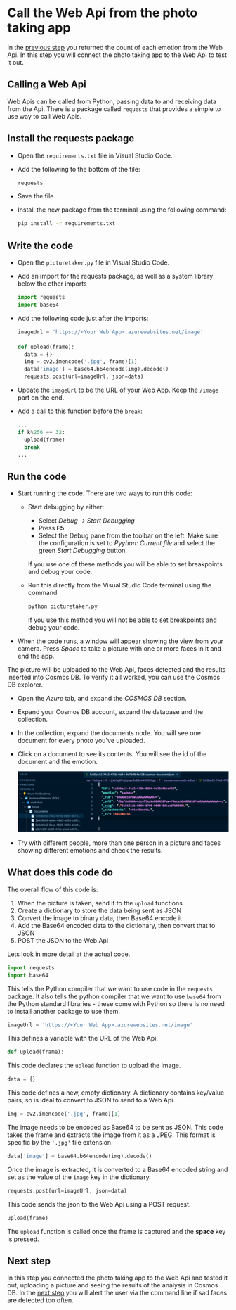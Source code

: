 # Call the Web Api from the photo taking app

In the [previous step](./ReturnTheEmotionCount.md) you returned the count of each emotion from the Web Api. In this step you will connect the photo taking app to the Web Api to test it out.

## Calling a Web Api

Web Apis can be called from Python, passing data to and receiving data from the Api. There is a package called `requests` that provides a simple to use way to call Web Apis.

## Install the requests package

* Open the `requirements.txt` file in Visual Studio Code.

* Add the following to the bottom of the file:

  ```python
  requests
  ```

* Save the file

* Install the new package from the terminal using the following command:
  
  ```sh
  pip install -r requirements.txt
  ```

## Write the code

* Open the `picturetaker.py` file in Visual Studio Code.

* Add an import for the requests package, as well as a system library below the other imports
  
  ```python
  import requests
  import base64
  ```

* Add the following code just after the imports:
  
  ```python
  imageUrl = 'https://<Your Web App>.azurewebsites.net/image'

  def upload(frame):
    data = {}
    img = cv2.imencode('.jpg', frame)[1]
    data['image'] = base64.b64encode(img).decode()
    requests.post(url=imageUrl, json=data)
  ```

* Update the `imageUrl` to be the URL of your Web App. Keep the `/image` part on the end.

* Add a call to this function before the `break`:
  
  ```python
  ...
  if k%256 == 32:
    upload(frame)
    break
  ...
  ```

## Run the code

* Start running the code. There are two ways to run this code:

  * Start debugging by either:
    * Select *Debug -> Start Debugging*
    * Press **F5**
    * Select the Debug pane from the toolbar on the left. Make sure the configuration is set to *Pyyhon: Current file* and select the green *Start Debugging* button.

    If you use one of these methods you will be able to set breakpoints and debug your code.

  * Run this directly from the Visual Studio Code terminal using the command
  
    ```sh
    python picturetaker.py
    ```

    If you use this method you will not be able to set breakpoints and debug your code.

* When the code runs, a window will appear showing the view from your camera. Press *Space* to take a picture with one or more faces in it and end the app.

The picture will be uploaded to the Web Api, faces detected and the results inserted into Cosmos DB. To verify it all worked, you can use the Cosmos DB explorer.

* Open the *Azure* tab, and expand the *COSMOS DB* section.

* Expand your Cosmos DB account, expand the database and the collection.
  
* In the collection, expand the documents node. You will see one document for every photo you've uploaded.

* Click on a document to see its contents. You will see the id of the document and the emotion.
  
  ![The Cosmos DB explorer showing the document, and the document in a pane with a neutral emotion](../Images/CosmosDocument.png)

* Try with different people, more than one person in a picture and faces showing different emotions and check the results.

## What does this code do

The overall flow of this code is:

1. When the picture is taken, send it to the `upload` functions
2. Create a dictionary to store the data being sent as JSON
3. Convert the image to binary data, then Base64 encode it
4. Add the Base64 encoded data to the dictionary, then convert that to JSON
5. POST the JSON to the Web Api

Lets look in more detail at the actual code.

```python
import requests
import base64
```

This tells the Python compiler that we want to use code in the `requests` package. It also tells the python compiler that we want to use `base64` from the Python standard libraries - these come with Python so there is no need to install another package to use them.

```python
imageUrl = 'https://<Your Web App>.azurewebsites.net/image'
```

This defines a variable with the URL of the Web Api.

```python
def upload(frame):
```

This code declares the `upload` function to upload the image.

```python
data = {}
```

This code defines a new, empty dictionary. A dictionary contains key/value pairs, so is ideal to convert to JSON to send to a Web Api.

```python
img = cv2.imencode('.jpg', frame)[1]
```

The image needs to be encoded as Base64 to be sent as JSON. This code takes the frame and extracts the image from it as a JPEG. This format is specific by the `'.jpg'` file extension.

```python
data['image'] = base64.b64encode(img).decode()
```

Once the image is extracted, it is converted to a Base64 encoded string and set as the value of the `image` key in the dictionary.

```python
requests.post(url=imageUrl, json=data)
```

This code sends the json to the Web Api using a POST request.

```python
upload(frame)
```

The `upload` function is called once the frame is captured and the **space** key is pressed.

## Next step

In this step you connected the photo taking app to the Web Api and tested it out, uploading a picture and seeing the results of the analysis in Cosmos DB. In the [next step](./AlertTheUser.md) you will alert the user via the command line if sad faces are detected too often.
